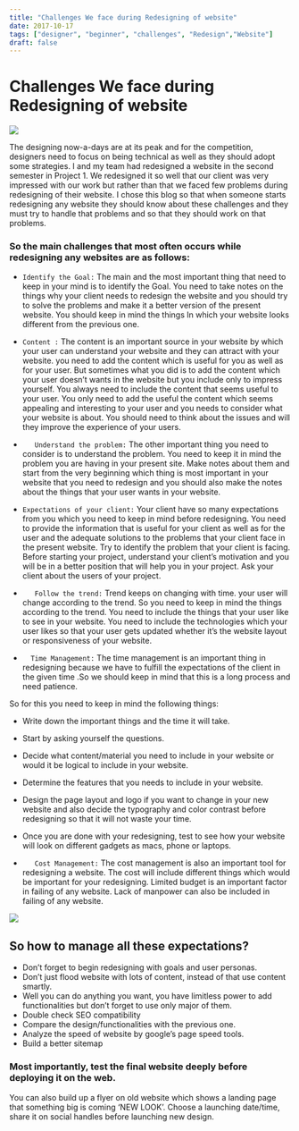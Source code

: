 ```yaml
---
title: "Challenges We face during Redesigning of website"
date: 2017-10-17
tags: ["designer", "beginner", "challenges", "Redesign","Website"]
draft: false
---
```



# Challenges We face during Redesigning of website

<div>
	<img style="max-width: 100%;max-height: 100%;" src="/images/post21.jpg" />
</div>

The designing now-a-days are at its peak and for the competition, designers need to focus on being technical as well as they should adopt some strategies.
I and my team had redesigned a website in the second semester in Project 1. We redesigned it so well that our client was very impressed with our work but rather than that we faced few problems during redesigning of their website. I chose this blog so that when someone starts redesigning any website they should know about these challenges and they must try to handle that problems and so that they should work on that problems.

### So the main challenges that most often occurs while redesigning any websites are as follows: 
* ```Identify the Goal:``` The main and the most important thing that need to keep in your mind is to identify the Goal. You need to take notes on the things why your client needs to redesign the website and you should try to solve the problems and make it a better version of the present website. You should keep in mind the things In which your website looks different from the previous one. 

* ```Content :``` The content is an important source in your website by which your user can understand your website and they can attract with your website. you need to add the content which is useful for you as well as for your user. But sometimes what you did is to add the content which your user doesn’t wants in the website but you include only to impress yourself. You always need to include the content that seems useful to your user. You only need to add the useful the content which seems appealing and interesting to your user and you needs to consider what your website is about. You should need to think about the issues and will they improve the experience of your users.


* ```	Understand the problem:``` The other important thing you need to consider is to understand the problem. You need to keep it in mind the problem you are having in your present site. Make notes about them and start from the very beginning which thing is most important in your website that you need to redesign and you should also make the notes about the things that your user wants in your website.   

* ``` Expectations of your client: ``` Your client have so many expectations from you which you need to keep in mind before redesigning. You need to provide the information that is useful for your client as well as for the user and the adequate solutions to the problems that your client face in the present website. Try to identify the problem that your client is facing. Before starting your project, understand your client’s motivation and you will be in a better position that will help you in your project. Ask your client about the users of your project.
* ```	Follow the trend:``` Trend keeps on changing with time. your user will change according to the trend. So you need to keep in mind the things according to the trend. You need to include the things that your user like to see in your website. You need to include the technologies which your user likes so that your user gets updated whether it’s the website layout or responsiveness of your website.

* ```	Time Management: ``` The time management is an important thing in redesigning because we have to fulfill the expectations of the client in the given time .So we should keep in mind that this is a long process and need patience. 

So for this you need to keep in mind the following things: 

* Write down the important things and the time it will take.

* Start by asking yourself the questions.

* Decide what content/material you need to include in your website or would it be logical to include in your website.

* Determine the features that you needs to include in your website. 

* Design the page layout and logo if you want to change in your new website and also decide the typography and color contrast before redesigning so that it will not waste your time.

* Once you are done with your redesigning, test to see how your website will look on different gadgets as macs, phone or laptops.


* ```	Cost Management:``` The cost management is also an important tool for redesigning a website. The cost will include different things which would be important for your redesigning. Limited budget is an important factor in failing of any website. Lack of manpower can also be included in failing of any website.

<div>
	<img style="max-width: 100%;max-height: 100%;" src="/images/post22.png" />
</div>


## So how to manage all these expectations?

* Don’t forget to begin redesigning with goals and user personas.
*	Don’t just flood website with lots of content, instead of that use content smartly.
*	Well you can do anything you want, you have limitless power to add functionalities but don’t forget to use only major of them.
*	Double check SEO compatibility
*	Compare the design/functionalities with the previous one.
*	Analyze the speed of website by google’s page speed tools.
*	Build a better sitemap

### Most importantly, test the final website deeply before deploying it on the web.

You can also build up a flyer on old website which shows a landing page that something big is coming ‘NEW LOOK’.
Choose a launching date/time, share it on social handles before launching new design. 

